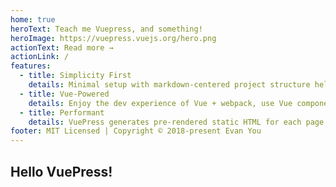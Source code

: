 ```yaml
---
home: true
heroText: Teach me Vuepress, and something!
heroImage: https://vuepress.vuejs.org/hero.png
actionText: Read more →
actionLink: /
features:
  - title: Simplicity First
    details: Minimal setup with markdown-centered project structure helps you focus on writing.
  - title: Vue-Powered
    details: Enjoy the dev experience of Vue + webpack, use Vue components in markdown, and develop custom themes with Vue.
  - title: Performant
    details: VuePress generates pre-rendered static HTML for each page, and runs as an SPA once a page is loaded
footer: MIT Licensed | Copyright © 2018-present Evan You
---
```


## Hello VuePress!